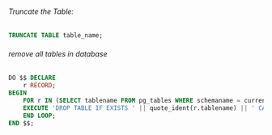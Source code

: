 ###### Truncate the Table:
```sql
TRUNCATE TABLE table_name;
```

###### remove all tables in database
```sql
DO $$ DECLARE 
	r RECORD; 
BEGIN
	FOR r IN (SELECT tablename FROM pg_tables WHERE schemaname = current_schema()) LOOP
	EXECUTE 'DROP TABLE IF EXISTS ' || quote_ident(r.tablename) || ' CASCADE';
	END LOOP;
END $$;
```